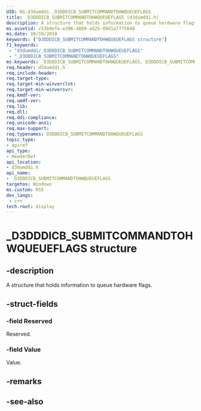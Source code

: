 ```yaml
---
UID: NS:d3dumddi._D3DDDICB_SUBMITCOMMANDTOHWQUEUEFLAGS
title: _D3DDDICB_SUBMITCOMMANDTOHWQUEUEFLAGS (d3dumddi.h)
description: A structure that holds information to queue hardware flags.
ms.assetid: c53b9efe-e396-4809-ad25-09d1a7775648
ms.date: 10/19/2018
keywords: ["D3DDDICB_SUBMITCOMMANDTOHWQUEUEFLAGS structure"]
f1_keywords:
 - "d3dumddi/_D3DDDICB_SUBMITCOMMANDTOHWQUEUEFLAGS"
 - "_D3DDDICB_SUBMITCOMMANDTOHWQUEUEFLAGS"
ms.keywords: _D3DDDICB_SUBMITCOMMANDTOHWQUEUEFLAGS, D3DDDICB_SUBMITCOMMANDTOHWQUEUEFLAGS, 
req.header: d3dumddi.h
req.include-header:
req.target-type:
req.target-min-winverclnt:
req.target-min-winversvr:
req.kmdf-ver:
req.umdf-ver:
req.lib:
req.dll:
req.ddi-compliance:
req.unicode-ansi:
req.max-support:
req.typenames: D3DDDICB_SUBMITCOMMANDTOHWQUEUEFLAGS
topic_type: 
- apiref
api_type: 
- HeaderDef
api_location: 
- d3dumddi.h
api_name: 
- _D3DDDICB_SUBMITCOMMANDTOHWQUEUEFLAGS
targetos: Windows
ms.custom: RS5
dev_langs:
 - c++
tech.root: display
---
```


# _D3DDDICB_SUBMITCOMMANDTOHWQUEUEFLAGS structure

## -description

A structure that holds information to queue hardware flags.

## -struct-fields

### -field Reserved

Reserved.

### -field Value
 
Value.

## -remarks

## -see-also
